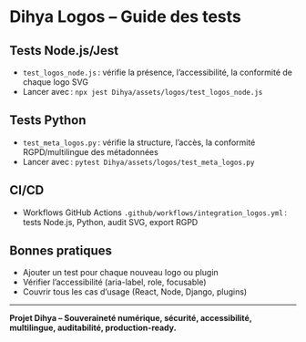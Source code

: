 # Dihya Logos – Guide des tests

## Tests Node.js/Jest
- `test_logos_node.js` : vérifie la présence, l’accessibilité, la conformité de chaque logo SVG
- Lancer avec : `npx jest Dihya/assets/logos/test_logos_node.js`

## Tests Python
- `test_meta_logos.py` : vérifie la structure, l’accès, la conformité RGPD/multilingue des métadonnées
- Lancer avec : `pytest Dihya/assets/logos/test_meta_logos.py`

## CI/CD
- Workflows GitHub Actions `.github/workflows/integration_logos.yml` : tests Node.js, Python, audit SVG, export RGPD

## Bonnes pratiques
- Ajouter un test pour chaque nouveau logo ou plugin
- Vérifier l’accessibilité (aria-label, role, focusable)
- Couvrir tous les cas d’usage (React, Node, Django, plugins)

---

**Projet Dihya – Souveraineté numérique, sécurité, accessibilité, multilingue, auditabilité, production-ready.**
